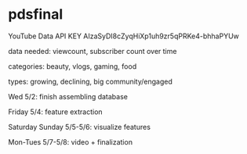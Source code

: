 # pdsfinal

YouTube Data API KEY
AIzaSyDI8cZyqHiXp1uh9zr5qPRKe4-bhhaPYUw


data needed: viewcount, subscriber count over time

categories: beauty, vlogs, gaming, food

types: growing, declining, big community/engaged 

Wed 5/2: finish assembling database

Friday 5/4: feature extraction

Saturday Sunday 5/5-5/6: visualize features

Mon-Tues 5/7-5/8: video + finalization
